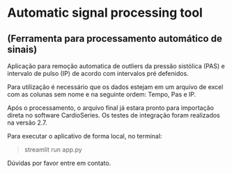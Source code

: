 # Automatic signal processing tool
## (Ferramenta para processamento automático de sinais)

Aplicação para remoção automatica de outliers da pressão sistólica (PAS) e intervalo de pulso (IP) de acordo com intervalos pré defenidos.

Para utilização é necessário que os dados estejam em um arquivo de excel com as colunas sem nome e na seguinte ordem: Tempo, Pas e IP.

Após o processamento, o arquivo final já estara pronto para importação direta no software CardioSeries. Os testes de integração foram realizados na versão 2.7.

Para executar o aplicativo de forma local, no terminal:

> streamlit run app.py

Dúvidas por favor entre em contato.
